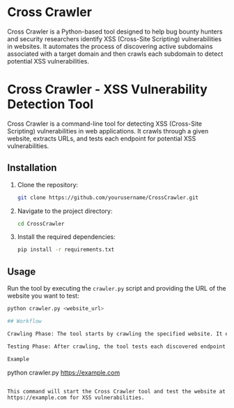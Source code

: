 # Cross Crawler

Cross Crawler is a Python-based tool designed to help bug bounty hunters and security researchers identify XSS (Cross-Site Scripting) vulnerabilities in websites. It automates the process of discovering active subdomains associated with a target domain and then crawls each subdomain to detect potential XSS vulnerabilities.


# Cross Crawler - XSS Vulnerability Detection Tool

Cross Crawler is a command-line tool for detecting XSS (Cross-Site Scripting) vulnerabilities in web applications. It crawls through a given website, extracts URLs, and tests each endpoint for potential XSS vulnerabilities.

## Installation

1. Clone the repository:
    ```bash
    git clone https://github.com/yourusername/CrossCrawler.git
    ```

2. Navigate to the project directory:
    ```bash
    cd CrossCrawler
    ```

3. Install the required dependencies:
    ```bash
    pip install -r requirements.txt
    ```

## Usage

Run the tool by executing the `crawler.py` script and providing the URL of the website you want to test:

```bash
python crawler.py <website_url>

## Workflow

Crawling Phase: The tool starts by crawling the specified website. It extracts all the URLs found in the web pages of the website.

Testing Phase: After crawling, the tool tests each discovered endpoint for potential XSS vulnerabilities. It injects a simple XSS payload into the endpoint and checks for any execution of malicious scripts.

Example

```
python crawler.py https://example.com

```

This command will start the Cross Crawler tool and test the website at https://example.com for XSS vulnerabilities.
